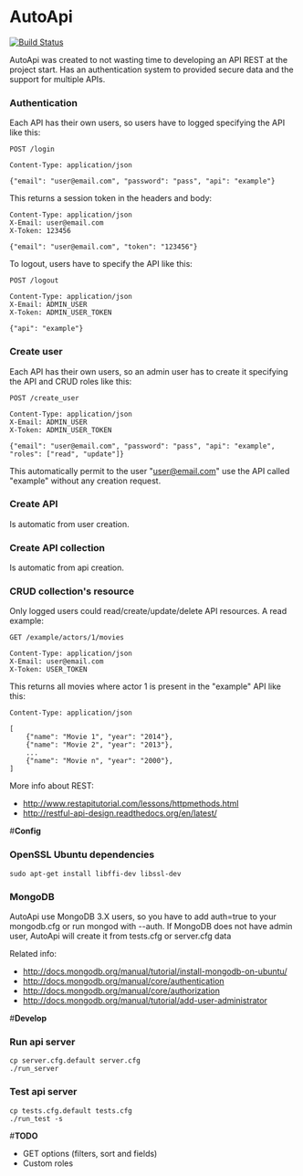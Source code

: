 AutoApi
=======
[![Build Status](https://travis-ci.org/fvalverd/AutoApi.svg?branch=master)](https://travis-ci.org/fvalverd/AutoApi)

AutoApi was created to not wasting time to developing an API REST at the project start. Has an authentication system to provided secure data and the support for multiple APIs.

### Authentication ###
Each API has their own users, so users have to logged specifying the API like this:
```
POST /login

Content-Type: application/json

{"email": "user@email.com", "password": "pass", "api": "example"}
```
This returns a session token in the headers and body:
```
Content-Type: application/json
X-Email: user@email.com
X-Token: 123456

{"email": "user@email.com", "token": "123456"}
```

To logout, users have to specify the API like this:
```
POST /logout

Content-Type: application/json
X-Email: ADMIN_USER
X-Token: ADMIN_USER_TOKEN

{"api": "example"}
```

### Create user ###
Each API has their own users, so an admin user has to create it specifying the API and CRUD roles like this:
```
POST /create_user

Content-Type: application/json
X-Email: ADMIN_USER
X-Token: ADMIN_USER_TOKEN

{"email": "user@email.com", "password": "pass", "api": "example", "roles": ["read", "update"]}
```
This automatically permit to the user "user@email.com" use the API called "example" without any creation request.

### Create API ###
Is automatic from user creation.

### Create API collection ###
Is automatic from api creation.

### CRUD collection's resource ###
Only logged users could read/create/update/delete API resources. A read example:
```
GET /example/actors/1/movies

Content-Type: application/json
X-Email: user@email.com
X-Token: USER_TOKEN
```

This returns all movies where actor 1 is present in the "example" API like this:

```
Content-Type: application/json

[
	{"name": "Movie 1", "year": "2014"},
	{"name": "Movie 2", "year": "2013"},
	...
	{"name": "Movie n", "year": "2000"},
]
```


More info about REST:

- http://www.restapitutorial.com/lessons/httpmethods.html
- http://restful-api-design.readthedocs.org/en/latest/


#**Config**
### OpenSSL Ubuntu dependencies
```
sudo apt-get install libffi-dev libssl-dev
```

### MongoDB
AutoApi use MongoDB 3.X users, so you have to add auth=true to your mongodb.cfg or run mongod with --auth. If MongoDB does not have admin user, AutoApi will create it from tests.cfg or server.cfg data

Related info:

- http://docs.mongodb.org/manual/tutorial/install-mongodb-on-ubuntu/
- http://docs.mongodb.org/manual/core/authentication
- http://docs.mongodb.org/manual/core/authorization
- http://docs.mongodb.org/manual/tutorial/add-user-administrator


#**Develop**

### Run api server
```
cp server.cfg.default server.cfg
./run_server
```

### Test api server
```
cp tests.cfg.default tests.cfg
./run_test -s
```

#**TODO**
- GET options (filters, sort and fields)
- Custom roles

